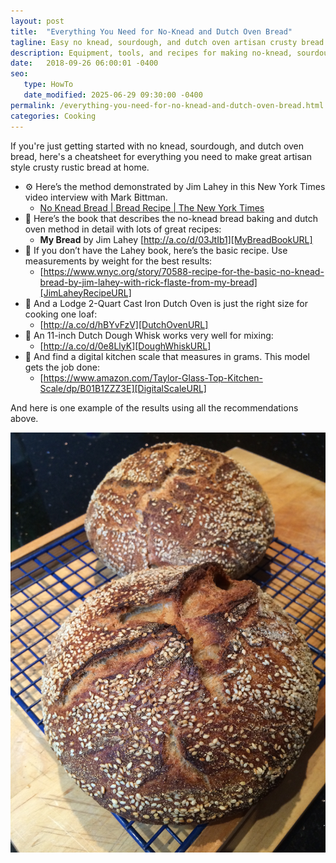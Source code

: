 ```yaml
---
layout: post
title:  "Everything You Need for No-Knead and Dutch Oven Bread"
tagline: Easy no knead, sourdough, and dutch oven artisan crusty bread
description: Equipment, tools, and recipes for making no-knead, sourdough, and dutch oven crusty bread at home.
date:   2018-09-26 06:00:01 -0400
seo:
   type: HowTo
   date_modified: 2025-06-29 09:30:00 -0400
permalink: /everything-you-need-for-no-knead-and-dutch-oven-bread.html
categories: Cooking
---
```

If you're just getting started with no knead, sourdough, and dutch oven bread, here's a cheatsheet for
everything you need to make great artisan style crusty rustic bread at home.

- &#9881; Here’s the method demonstrated by Jim Lahey in this New York Times video interview
with Mark Bittman.
  - [No Knead Bread | Bread Recipe | The New York Times][NYTYouTubeVideoURL]
- &#x1f4d6; Here’s the book that describes the no-knead bread baking and dutch oven method in detail with lots of great recipes:
  - **My Bread** by Jim Lahey [http://a.co/d/03JtIb1][MyBreadBookURL]
- &#x1f4d6; If you don’t have the Lahey book, here’s the basic recipe. Use measurements by weight for the best results:
  - [https://www.wnyc.org/story/70588-recipe-for-the-basic-no-knead-bread-by-jim-lahey-with-rick-flaste-from-my-bread][JimLaheyRecipeURL]
- &#128296; And a Lodge 2-Quart Cast Iron Dutch Oven is just the right size for cooking one loaf:
  - [http://a.co/d/hBYvFzV][DutchOvenURL]
- &#128296; An 11-inch Dutch Dough Whisk works very well for mixing:
  - [http://a.co/d/0e8LlyK][DoughWhiskURL]
- &#128296; And find a digital kitchen scale that measures in grams. This model gets the job done:
  - [https://www.amazon.com/Taylor-Glass-Top-Kitchen-Scale/dp/B01B1ZZZ3E][DigitalScaleURL]

And here is one example of the results using all the recommendations above.

![No-Knead Christmas Bread, December 2013](/images/NoKneadChristmasBread-20131225.jpg "No-Knead Christmas Bread, December 2013")

[NYTYouTubeVideoURL]: https://www.youtube.com/watch?v=13Ah9ES2yTU
[MyBreadBookURL]: https://a.co/d/03JtIb1
[JimLaheyRecipeURL]: https://www.wnyc.org/story/70588-recipe-for-the-basic-no-knead-bread-by-jim-lahey-with-rick-flaste-from-my-bread
[DoughWhiskURL]: https://a.co/d/0e8LlyK
[DutchOvenURL]: https://a.co/d/hBYvFzV
[DigitalScaleURL]: https://www.amazon.com/Taylor-Glass-Top-Kitchen-Scale/dp/B01B1ZZZ3E

